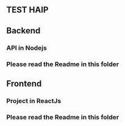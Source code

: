 ## TEST HAIP

## Backend
### API in Nodejs
### Please read the Readme in this folder 

## Frontend
### Project in ReactJs
### Please read the Readme in this folder